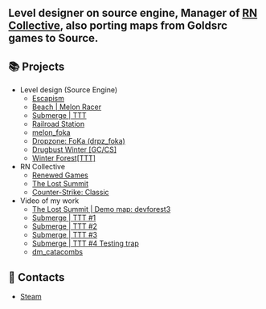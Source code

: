 ## Level designer on source engine, Manager of [RN Collective](https://github.com/rn-collective), also porting maps from Goldsrc games to Source.

## 📚 Projects
* Level design (Source Engine)
    + [Escapism](https://steamcommunity.com/sharedfiles/filedetails/?id=2824816295 'Escapism')
    + [Beach | Melon Racer](https://steamcommunity.com/sharedfiles/filedetails/?id=2969355925  'Beach | Melon Racer')
    + [Submerge | TTT](https://steamcommunity.com/sharedfiles/filedetails/?id=3030743243 'Submerge | TTT')
    + [Railroad Station](https://steamcommunity.com/sharedfiles/filedetails/?id=3068595445 'Railroad Station')
    + [melon_foka](https://steamcommunity.com/sharedfiles/filedetails/?id=2749875830 'melon_foka')
    + [Dropzone: FoKa (drpz_foka)](https://steamcommunity.com/sharedfiles/filedetails/?id=2519097202 'Dropzone: FoKa (drpz_foka)')
    + [Drugbust Winter [GC/CS]](https://steamcommunity.com/sharedfiles/filedetails/?id=2898586766 'Drugbust Winter [GC/CS]')
    + [Winter Forest[TTT]](https://steamcommunity.com/sharedfiles/filedetails/?id=2890059800 'Winter Forest[TTT]')
* RN Collective
    + [Renewed Games](https://rndevs.online/connect?ip=game.rndevs.online:27015 'Renewed Games')
    + [The Lost Summit](https://youtu.be/b345Rcwi2E0 'The Lost Summit')
    + [Counter-Strike: Classic](https://www.youtube.com/watch?v=fR9S3XorFLE 'Counter-Strike: Classic')
* Video of my work
    + [The Lost Summit | Demo map: devforest3](https://www.youtube.com/watch?v=Dv7mN3hhlz0 'The Lost Summit | Demo map: devforest3')
    + [Submerge | TTT #1](https://www.youtube.com/watch?v=EYB6xVSgGVs 'Submerge | TTT #1')
    + [Submerge | TTT #2](https://www.youtube.com/watch?v=w_tVE1zwbXI 'Submerge | TTT #2')
    + [Submerge | TTT #3](https://www.youtube.com/watch?v=CJd99Y7uhXk 'Submerge | TTT #3')
    + [Submerge | TTT #4 Testing trap](https://youtu.be/PogmqZQ-8eM 'Submerge | TTT #4 Testing trap')
    + [dm_catacombs](https://youtu.be/RKnKII9f7_k 'dm_catacombs')

## 💬 Contacts
* [Steam](https://steamcommunity.com/id/AndrewFokin 'Steam')

